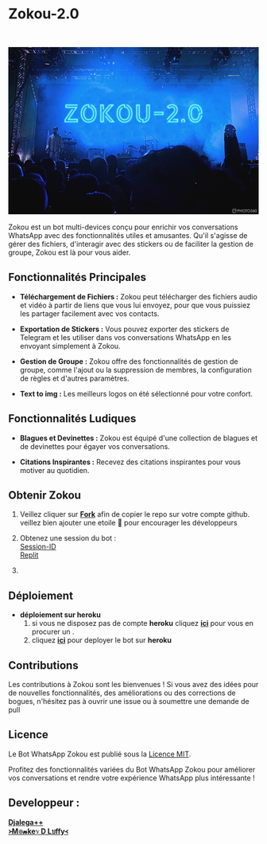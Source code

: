 <p align="center"><h1>Zokou-2.0 </h1><br> </p>




![banner](Zokou.jpg)

 Zokou est un bot multi-devices conçu pour enrichir vos conversations WhatsApp avec des fonctionnalités utiles et amusantes. Qu'il s'agisse de gérer des fichiers, d'interagir avec des stickers ou de faciliter la gestion de groupe, Zokou est là pour vous aider.

## Fonctionnalités Principales

- **Téléchargement de Fichiers :** Zokou peut télécharger des fichiers audio et vidéo à partir de liens que vous lui envoyez, pour que vous puissiez les partager facilement avec vos contacts.

- **Exportation de Stickers :** Vous pouvez exporter des stickers de Telegram et les utiliser dans vos conversations WhatsApp en les envoyant simplement à Zokou.

- **Gestion de Groupe :** Zokou offre des fonctionnalités de gestion de groupe, comme l'ajout ou la suppression de membres, la configuration de règles et d'autres paramètres.

- **Text to img :** Les meilleurs logos on été sélectionné pour votre confort.

## Fonctionnalités Ludiques

- **Blagues et Devinettes :** Zokou est équipé d'une collection de blagues et de devinettes pour égayer vos conversations.

- **Citations Inspirantes :** Recevez des citations inspirantes pour vous motiver au quotidien.


## Obtenir Zokou

1. Veillez cliquer sur **[Fork](https://github.com/djalega8000/Zokou-2.0/fork)** afin de copier le repo sur votre compte github.  veillez bien ajouter une etoile 🌟 pour encourager les développeurs 

2. Obtenez une session du bot : <br>
  [Session-ID](https://replit.com/@murnoire/Zuk?v=1) <br>
  [Replit](https://replit.com/@murnoire/Zuk?v=1)
3. 

## Déploiement
- **déploiement sur heroku**
  1. si vous ne disposez pas de compte **heroku** cliquez [**ici**](https://id.heroku.com/login) pour vous en procurer un .
  2.  cliquez [**ici**](https://dashboard.heroku.com/new?template=https://github.com/djalega8000/Zokou-2.0) pour deployer le bot sur **heroku**

## Contributions

Les contributions à Zokou sont les bienvenues ! Si vous avez des idées pour de nouvelles fonctionnalités, des améliorations ou des corrections de bogues, n'hésitez pas à ouvrir une issue ou à soumettre une demande de pull 
                
## Licence

Le Bot WhatsApp Zokou est publié sous la [Licence MIT](https://opensource.org/licenses/MIT).

Profitez des fonctionnalités variées du Bot WhatsApp Zokou pour améliorer vos conversations et rendre votre expérience WhatsApp plus intéressante !


## Developpeur :
 
  [**Djalega++**](https://github.com/djalega8000/Zokou-MD/)  <br>
  [**᚛M๏𝓷keℽ D Lบffy᚜**](https://github.com/Faouz995)
 
